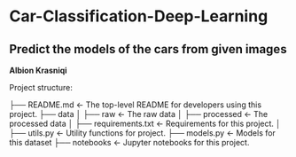 # Car-Classification-Deep-Learning

## Predict the models of the cars from given images

**Albion Krasniqi**

Project structure:

├── README.md           <- The top-level README for developers using this project.
├── data
│   ├── raw             <- The raw data
│   ├── processed       <- The processed data
│
├── requirements.txt    <- Requirements for this project.
│
├── utils.py            <- Utility functions for project.
├── models.py           <- Models for this dataset
├── notebooks           <- Jupyter notebooks for this project.
